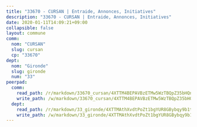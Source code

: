```yaml
---
title: "33670 - CURSAN | Entraide, Annonces, Initiatives"
description: "33670 - CURSAN | Entraide, Annonces, Initiatives"
date: 2020-01-11T14:09:21+09:00
collapsible: false
layout: commune
comm:
  nom: "CURSAN"
  slug: cursan
  cp: "33670"
dept:
  nom: "Gironde"
  slug: gironde
  num: "33"
peerpad:
  comm:
    read_path: /r/markdown/33670_cursan/4XTTM4BEPAVBzETMw5WzTBQpZ35bHQncTGwDoBJiBWHxXa29v
    write_path: /w/markdown/33670_cursan/4XTTM4BEPAVBzETMw5WzTBQpZ35bHQncTGwDoBJiBWHxXa29v-K3TgUiEzzxkgs7BkN5NJz2wdLpQ7otD2dUXXpVCQsM3RphXQLELkmjo6T6vRZ5bEzhzv1g2w6i1aEXyMk63vQbXv2AxP2bxQvHqjJ44iq3p2SxyjTiGbTVUqTrZQ6W2syvmDCQWC
  dept:
    read_path: /r/markdown/33_gironde/4XTTMAthXvdtPoZt1bgYUR8GBybqy9b1tLUaaKDw5iKj57LRt
    write_path: /w/markdown/33_gironde/4XTTMAthXvdtPoZt1bgYUR8GBybqy9b1tLUaaKDw5iKj57LRt-K3TgU8ogmN5s8hbKrZhkV9P1KQiFepNWXjoYRvdMTW1jt7eRXTmrjG677tN9mcUTsALjzYGgb8mvcrYPJn2Jd8cTiBmF9aZcbgdcQL1kzCPJnSf6X8tpEcGPdTr5qT6cQqEpt6oQ
---
```


